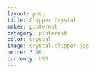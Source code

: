 ```yaml
---
layout: post
title: Clipper Crystal 
maker: pinterest
category: pinterest 
color: crystal
image: crystal-clipper.jpg
price: 3.99
currency: USD
---
```

